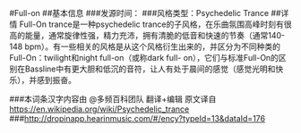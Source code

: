#Full-on
##基本信息
###发源时间：
###风格类型：Psychedelic Trance
##详情
Full-On trance是一种psychedelic
trance的子风格，在乐曲氛围高峰时刻有很高的能量，通常旋律性强，精力充沛，拥有清脆的低音和快速的节奏（通常140-148
bpm）。有一些相关的风格是从这个风格衍生出来的，并区分为不同种类的Full-On：twilight和night full-on（或称dark full-
on），它们与标准Full-On的区别在Bassline中有更大胆和低沉的音符，让人有处于晨间的感觉（感觉光明和快乐），并感到振奋。

###本词条汉字内容由 @多频百科团队 翻译+编辑
原文译自 https://en.wikipedia.org/wiki/Psychedelic_trance
###http://dropinapp.hearinmusic.com/#/ency?typeId=13&dataId=176
